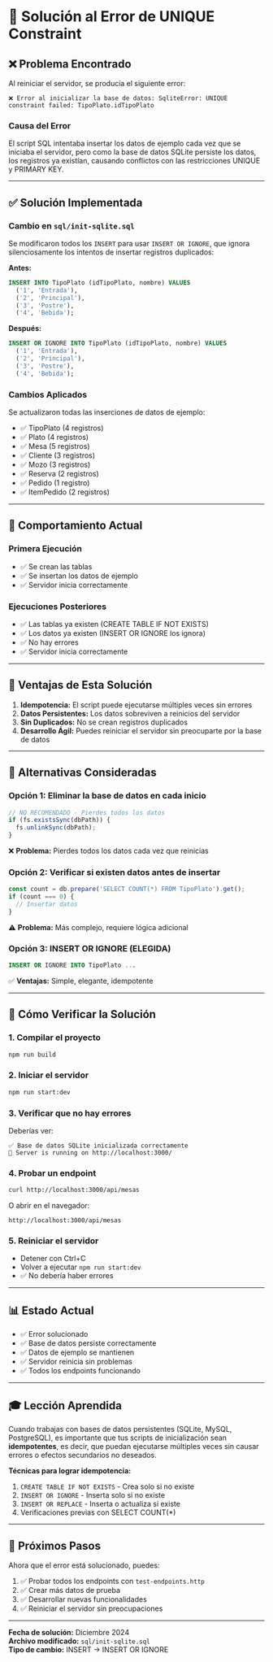 # 🔧 Solución al Error de UNIQUE Constraint

## ❌ Problema Encontrado

Al reiniciar el servidor, se producía el siguiente error:

```
❌ Error al inicializar la base de datos: SqliteError: UNIQUE constraint failed: TipoPlato.idTipoPlato
```

### Causa del Error

El script SQL intentaba insertar los datos de ejemplo cada vez que se iniciaba el servidor, pero como la base de datos SQLite persiste los datos, los registros ya existían, causando conflictos con las restricciones UNIQUE y PRIMARY KEY.

---

## ✅ Solución Implementada

### Cambio en `sql/init-sqlite.sql`

Se modificaron todos los `INSERT` para usar `INSERT OR IGNORE`, que ignora silenciosamente los intentos de insertar registros duplicados:

**Antes:**
```sql
INSERT INTO TipoPlato (idTipoPlato, nombre) VALUES 
  ('1', 'Entrada'),
  ('2', 'Principal'),
  ('3', 'Postre'),
  ('4', 'Bebida');
```

**Después:**
```sql
INSERT OR IGNORE INTO TipoPlato (idTipoPlato, nombre) VALUES 
  ('1', 'Entrada'),
  ('2', 'Principal'),
  ('3', 'Postre'),
  ('4', 'Bebida');
```

### Cambios Aplicados

Se actualizaron todas las inserciones de datos de ejemplo:

- ✅ TipoPlato (4 registros)
- ✅ Plato (4 registros)
- ✅ Mesa (5 registros)
- ✅ Cliente (3 registros)
- ✅ Mozo (3 registros)
- ✅ Reserva (2 registros)
- ✅ Pedido (1 registro)
- ✅ ItemPedido (2 registros)

---

## 🎯 Comportamiento Actual

### Primera Ejecución
- ✅ Se crean las tablas
- ✅ Se insertan los datos de ejemplo
- ✅ Servidor inicia correctamente

### Ejecuciones Posteriores
- ✅ Las tablas ya existen (CREATE TABLE IF NOT EXISTS)
- ✅ Los datos ya existen (INSERT OR IGNORE los ignora)
- ✅ No hay errores
- ✅ Servidor inicia correctamente

---

## 📝 Ventajas de Esta Solución

1. **Idempotencia:** El script puede ejecutarse múltiples veces sin errores
2. **Datos Persistentes:** Los datos sobreviven a reinicios del servidor
3. **Sin Duplicados:** No se crean registros duplicados
4. **Desarrollo Ágil:** Puedes reiniciar el servidor sin preocuparte por la base de datos

---

## 🔄 Alternativas Consideradas

### Opción 1: Eliminar la base de datos en cada inicio
```typescript
// NO RECOMENDADO - Pierdes todos los datos
if (fs.existsSync(dbPath)) {
  fs.unlinkSync(dbPath);
}
```
❌ **Problema:** Pierdes todos los datos cada vez que reinicias

### Opción 2: Verificar si existen datos antes de insertar
```typescript
const count = db.prepare('SELECT COUNT(*) FROM TipoPlato').get();
if (count === 0) {
  // Insertar datos
}
```
⚠️ **Problema:** Más complejo, requiere lógica adicional

### Opción 3: INSERT OR IGNORE (ELEGIDA)
```sql
INSERT OR IGNORE INTO TipoPlato ...
```
✅ **Ventajas:** Simple, elegante, idempotente

---

## 🧪 Cómo Verificar la Solución

### 1. Compilar el proyecto
```bash
npm run build
```

### 2. Iniciar el servidor
```bash
npm run start:dev
```

### 3. Verificar que no hay errores
Deberías ver:
```
✅ Base de datos SQLite inicializada correctamente
🚀 Server is running on http://localhost:3000/
```

### 4. Probar un endpoint
```bash
curl http://localhost:3000/api/mesas
```

O abrir en el navegador:
```
http://localhost:3000/api/mesas
```

### 5. Reiniciar el servidor
- Detener con Ctrl+C
- Volver a ejecutar `npm run start:dev`
- ✅ No debería haber errores

---

## 📊 Estado Actual

- ✅ Error solucionado
- ✅ Base de datos persiste correctamente
- ✅ Datos de ejemplo se mantienen
- ✅ Servidor reinicia sin problemas
- ✅ Todos los endpoints funcionando

---

## 🎓 Lección Aprendida

Cuando trabajas con bases de datos persistentes (SQLite, MySQL, PostgreSQL), es importante que tus scripts de inicialización sean **idempotentes**, es decir, que puedan ejecutarse múltiples veces sin causar errores o efectos secundarios no deseados.

**Técnicas para lograr idempotencia:**

1. `CREATE TABLE IF NOT EXISTS` - Crea solo si no existe
2. `INSERT OR IGNORE` - Inserta solo si no existe
3. `INSERT OR REPLACE` - Inserta o actualiza si existe
4. Verificaciones previas con SELECT COUNT(*)

---

## 🚀 Próximos Pasos

Ahora que el error está solucionado, puedes:

1. ✅ Probar todos los endpoints con `test-endpoints.http`
2. ✅ Crear más datos de prueba
3. ✅ Desarrollar nuevas funcionalidades
4. ✅ Reiniciar el servidor sin preocupaciones

---

**Fecha de solución:** Diciembre 2024  
**Archivo modificado:** `sql/init-sqlite.sql`  
**Tipo de cambio:** INSERT → INSERT OR IGNORE

